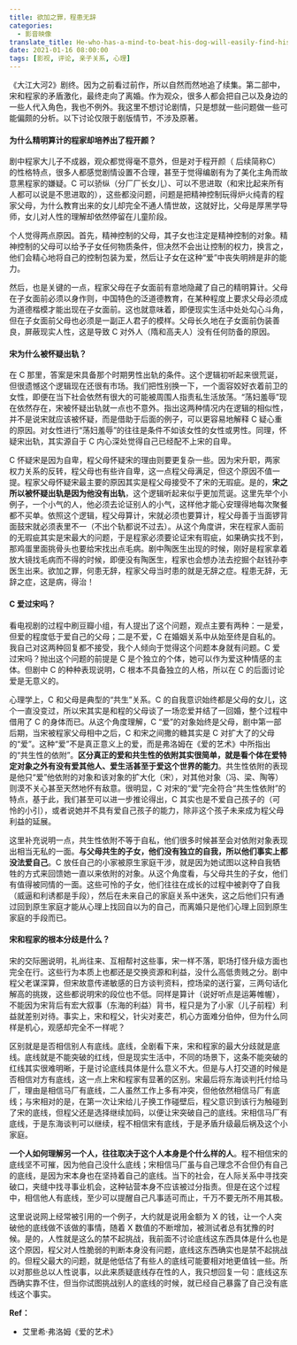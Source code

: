 ```yaml
---
title: 欲加之罪，程患无辞
categories:
  - 影音映像
translate_title: He-who-has-a-mind-to-beat-his-dog-will-easily-find-his-stick
date: 2021-01-16 08:00:00
tags: [影视, 评论, 亲子关系, 心理]
---
```


《大江大河2》剧终。因为之前看过前作，所以自然而然地追了续集。第二部中，宋和程家的矛盾激化，最终走向了离婚。作为观众，很多人都会把自己以及身边的一些人代入角色，我也不例外。我这里不想讨论剧情，只是想就一些问题做一些可能偏颇的分析。以下讨论仅限于剧版情节，不涉及原著。

#### 为什么精明算计的程家却培养出了程开颜？

剧中程家大儿子不成器，观众都觉得毫不意外，但是对于程开颜（ 后续简称C） 的性格特点，很多人都感觉剧情设置不合理，甚至于觉得编剧有为了美化主角而故意黑程家的嫌疑。C 可以骄纵（分厂厂长女儿）、可以不思进取（和宋比起来所有人都可以说是不思进取的），这些都没问题，问题是把精神控制玩得炉火纯青的程家父母，为什么教育出来的女儿却完全不通人情世故，这就好比，父母是厚黑学导师，女儿对人性的理解却依然停留在儿童阶段。

个人觉得两点原因。首先，精神控制的父母，其子女也注定是精神控制的对象。精神控制的父母可以给予子女任何物质条件，但决然不会出让控制的权力，换言之，他们会精心地将自己的控制包装为爱，然后让子女在这种“爱”中丧失明辨是非的能力。

然后，也是关键的一点，程家父母在子女面前有意地隐藏了自己的精明算计。父母在子女面前必须以身作则，中国特色的泛道德教育，在某种程度上要求父母必须成为道德楷模才能出现在子女面前。这也就意味着，即便现实生活中处处勾心斗角，但在子女面前父母也必须是一副正人君子的模样。父母长久地在子女面前伪装善良，屏蔽现实人性，这是导致 C 对外人（隋和高夫人）没有任何防备的原因。

#### 宋为什么被怀疑出轨？

在 C 那里，答案是宋具备那个时期男性出轨的条件。这个逻辑初听起来很荒诞，但很遗憾这个逻辑现在还很有市场。我们把性别换一下，一个面容姣好衣着前卫的女性，即便在当下社会依然有很大的可能被周围人指责私生活放荡。“荡妇羞辱”现在依然存在，宋被怀疑出轨就一点也不意外。指出这两种情况内在逻辑的相似性，并不是说宋就应该被怀疑，而是借助于后面的例子，可以更容易地解释 C 疑心重的原因。对女性进行“荡妇羞辱”的往往是条件不如该女性的女性或男性。同理，怀疑宋出轨，其实源自于 C 内心深处觉得自己已经配不上宋的自卑。

C 怀疑宋是因为自卑，程父母怀疑宋的理由则要更复杂一些。因为宋升职，两家权力关系的反转，程父母也有些许自卑，这一点程父母满足，但这个原因不值一提。程家父母怀疑宋最主要的原因其实是程父母接受不了宋的无瑕疵。是的，**宋之所以被怀疑出轨是因为他没有出轨**，这个逻辑听起来似乎更加荒诞。这里先举个小例子，一个小气的人，他必须去论证别人的小气，这样他才能心安理得地每次聚餐都不买单。依照这个逻辑，程父母算计，宋就必须也要算计，程父母善于当面锣背面鼓宋就必须表里不一（不出个轨都说不过去）。从这个角度讲，宋在程家人面前的无瑕疵其实是宋最大的问题，于是程家必须要论证宋有瑕疵，如果确实找不到，那鸡蛋里面挑骨头也要给宋找出点毛病。剧中陶医生出现的时候，刚好是程家拿着放大镜找毛病而不得的时候，即便没有陶医生，程家也会想办法去挖掘个赵钱孙李医生出来。欲加之罪，何患无辞，程家父母当时患的就是无辞之症。程患无辞，无辞之症，这是病，得治！

#### C 爱过宋吗？

看电视剧的过程中刷豆瓣小组，有人提出了这个问题，观点主要有两种：一是爱，但爱的程度低于爱自己的父母；二是不爱，C 在婚姻关系中从始至终是自私的。我自己对这两种回复都不接受，我个人倾向于觉得这个问题本身就有问题。C 爱过宋吗？抛出这个问题的前提是 C 是个独立的个体，她可以作为爱这种情感的主体。但剧中 C 的种种表现说明，C  根本不具备独立的人格，所以在 C 的后面讨论爱是无意义的。

心理学上，C 和父母是典型的“共生”关系。C 的自我意识始终都是父母的女儿，这个一直没变过，所以宋其实是和程的父母谈了一场恋爱并结了一回婚，整个过程中借用了 C 的身体而已。从这个角度理解，C “爱”的对象始终是父母，剧中第一部后期，当宋被程家父母相中之后，C 和宋之间撒的糖其实是 C 对扩大了的父母的“爱”。这种“爱”不是真正意义上的爱，而是弗洛姆在《爱的艺术》中所指出的“共生性的依附”。**区分真正的爱和共生性的依附其实很简单，就是看个体在爱特定对象之外有没有爱其他人、爱生活甚至于爱这个世界的能力**。共生性依附的表现是他只“爱”他依附的对象和该对象的扩大化（宋），对其他对象（冯、梁、陶等）则漠不关心甚至天然地怀有敌意。很明显，C 对宋的“爱”完全符合“共生性依附”的特点，基于此，我们甚至可以进一步推论得出，C 其实也是不爱自己孩子的（可怜的小引），或者说她并不具有爱自己孩子的能力，除非这个孩子未来成为程父母利益的延展。

这里补充说明一点，共生性依附不等于自私，他们很多时候甚至会对依附对象表现出相当无私的一面。**与父母共生的子女，他们没有独立的自我，所以他们事实上都没法爱自己**。C 放任自己的小家被原生家庭干涉，就是因为她试图以这种自我牺牲的方式来回馈她一直以来依附的对象。从这个角度看，与父母共生的子女，他们有值得被同情的一面。这些可怜的子女，他们往往在成长的过程中被剥夺了自我（威逼和利诱都是手段），然后在未来自己的家庭关系中迷失，这之后他们只有通过回到原生家庭才能从心理上找回自以为的自己，而离婚只是他们心理上回到原生家庭的手段而已。

#### 宋和程家的根本分歧是什么？

宋的交际圈说明，礼尚往来、互相帮衬这些事，宋一样不落，职场打怪升级方面也完全在行。这些行为本质上也都还是交换资源和利益，没什么高低贵贱之分。剧中程父老谋深算，但宋故意传递敏感的日方谈判资料，控场梁的送行宴，三两句话化解高的挑拨，这些都说明宋的段位也不低。同样是算计（说好听点是运筹帷幄），不能因为宋背后有宏大叙事（东海的利益）背书，程只是为了小家（儿子前程）利益就差别对待。事实上，宋和程父，针尖对麦芒，机心方面难分伯仲，但为什么同样是机心，观感却完全不一样呢？

区别就是是否相信别人有底线。底线，全剧看下来，宋和程家的最大分歧就是底线。底线就是不能突破的红线，但是现实生活中，不同的场景下，这条不能突破的红线其实很难明晰，于是讨论底线具体是什么意义不大。但是与人打交道的时候是否相信对方有底线，这一点上宋和程家有显著的区别。宋最后将东海谈判托付给马厂，理由是相信马厂有底线，二人虽然工作上多有冲突，但他依然相信马厂有底线；与宋相对的是，在第一次让宋给儿子换工作碰壁后，程父意识到该行为触碰到了宋的底线，但程父还是选择继续加码，以便让宋突破自己的底线。宋相信马厂有底线，于是东海谈判可以继续，程不相信宋有底线，于是矛盾升级最后祸及这个小家庭。

**一个人如何理解另一个人，往往取决于这个人本身是个什么样的人**。程不相信宋的底线坚不可摧，因为他自己没什么底线；宋相信马厂虽与自己理念不合但仍有自己的底线，是因为宋本身也在坚持着自己的底线。当下的社会，在人际关系中寻找突破口，夹缝中找寻事业机会，这种钻营本身不应该被过分指责。但是在这个过程中，相信他人有底线，至少可以提醒自己凡事适可而止，千万不要无所不用其极。

这里说说网上经常被引用的一个例子，大约就是说用金额为 X 的钱，让一个人突破他的底线做不该做的事情，随着 X 数值的不断增加，被测试者总有犹豫的时候。是的，人性就是这么的禁不起挑战，我前面不讨论底线这东西具体是什么也是这个原因，程父对人性脆弱的判断本身没有问题，底线这东西确实也是禁不起挑战的。但程父最大的问题，就是他低估了有些人的底线可能要相对地更值钱一些。所以对那些总以人性说事，以此来质疑底线存在性的人，我只想回复一句：底线这东西确实靠不住，但当你试图挑战别人的底线的时候，就已经自己暴露了自己没有底线这个事实。

**Ref：**

- 艾里希·弗洛姆《爱的艺术》


